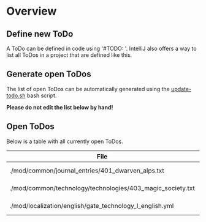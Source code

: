 # Overview

## Define new ToDo

A ToDo can be defined in code using '#TODO: <text>'.
IntelliJ also offers a way to list all ToDos in a project that are defined like this.

## Generate open ToDos

The list of open ToDos can be automatically generated using the [update-todo.sh](../script/update-todo.sh) bash script.

**Please do not edit the list below by hand!**

## Open ToDos

Below is a table with all currently open ToDos.

[//]: # (TODO-START)

| File | Line | ToDo |
| ---- | ---- | ---- |
| ./mod/common/journal_entries/401_dwarven_alps.txt | 103 |  Add more integration events to je_dwarven_integration_of_germans |
| ./mod/common/technology/technologies/403_magic_society.txt | 94 |  Implement gate_expeditions technology |
| ./mod/localization/english/gate_technology_l_english.yml | 35 |  Write description for gnomish_support_desc |

[//]: # (TODO-END)